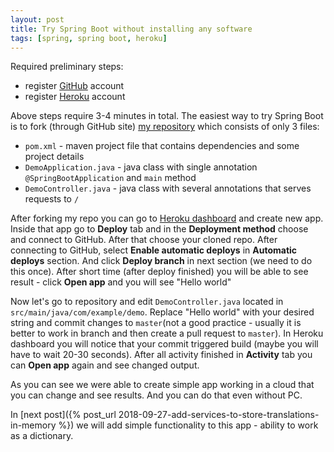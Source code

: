 ```yaml
---
layout: post
title: Try Spring Boot without installing any software
tags: [spring, spring boot, heroku]
---
```

Required preliminary steps:
- register [GitHub](https://github.com) account
- register [Heroku](https://heroku.com) account

Above steps require 3-4 minutes in total.
The easiest way to try Spring Boot is to fork (through GitHub site) [my repository](https://github.com/mshutov/demo-web-min) which consists of only 3 files:
- `pom.xml` - maven project file that contains dependencies and some project details
- `DemoApplication.java` - java class with single annotation `@SpringBootApplication` and `main` method
- `DemoController.java` - java class with several annotations that serves requests to `/`

After forking my repo you can go to [Heroku dashboard](https://dashboard.heroku.com) and create new app. 
Inside that app go to **Deploy** tab and in the **Deployment method** choose and connect to GitHub. After that choose your cloned repo.
After connecting to GitHub, select **Enable automatic deploys** in **Automatic deploys** section. And click **Deploy branch** in next section (we need to do this once).
After short time (after deploy finished) you will be able to see result - click **Open app** and you will see "Hello world"

Now let's go to repository and edit `DemoController.java` located in `src/main/java/com/example/demo`. 
Replace "Hello world" with your desired string and commit changes to `master`(not a good practice - usually it is better to work in branch and then create a pull request to `master`).
In Heroku dashboard you will notice that your commit triggered build (maybe you will have to wait 20-30 seconds). After all activity finished in **Activity** tab you can **Open app** again and see changed output.

As you can see we were able to create simple app working in a cloud that you can change and see results. And you can do that even without PC. 

In [next post]({% post_url 2018-09-27-add-services-to-store-translations-in-memory %}) we will add simple functionality to this app - ability to work as a dictionary.
